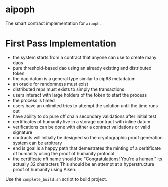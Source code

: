 # aipoph

The smart contract implementation for `aipoph`.

# First Pass Implementation

- the system starts from a contract that anyone can use to create many daos
- pure threshold-based dao using an already existing and distributed token
- the dao datum is a general type similar to cip68 metadatum
- an oracle for randomness must exist
- distributed reps must exists to simply the transactions
- users interact with large holders of the token to start the process
- the process is timed
- users have an unlimited tries to attempt the solution until the time runs out
- have ability to do pure off chain secondary validations after initial test
- certificates of humanity live in a storage contract with inline datum
- verifications can be done with either a contract validations or valid signature
- contracts will initially be designed so the cryptographic proof generation system can be arbitrary
- end is goal is a happy path that demestrates the minting of a ceritificate of humanity using the proof of humanity protocol
- the certificate nft name should be "Congratulations! You're a human." its actually 32 characters
This should be an attempt at a hyperstructure proof of humanity using Aiken.

Use the `complete_build.sh` script to build project.
